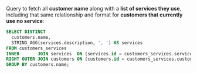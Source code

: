 Query to fetch all __customer name__ along with a __list of services they use__, including that same relationship and format for __customers that currently use no service__:

```sql
SELECT DISTINCT
  customers.name,
  STRING_AGG(services.description, ', ') AS services
FROM customers_services
INNER       JOIN services  ON (services.id = customers_services.service_id)
RIGHT OUTER JOIN customers ON (customers.id = customers_services.customer_id)
GROUP BY customers.name;
```